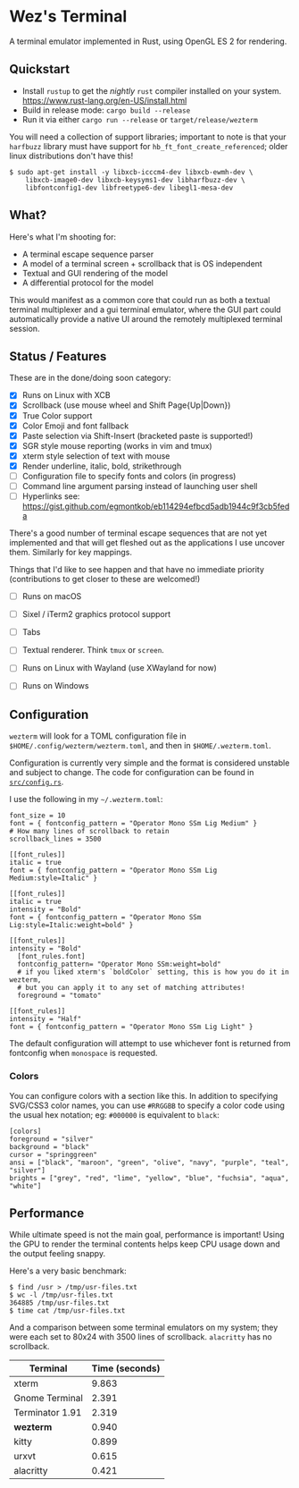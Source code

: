 # Wez's Terminal

A terminal emulator implemented in Rust, using OpenGL ES 2 for rendering.

## Quickstart

* Install `rustup` to get the *nightly* `rust` compiler installed on your system.
  https://www.rust-lang.org/en-US/install.html
* Build in release mode: `cargo build --release`
* Run it via either `cargo run --release` or `target/release/wezterm`

You will need a collection of support libraries; important to note is that
your `harfbuzz` library must have support for `hb_ft_font_create_referenced`;
older linux distributions don't have this!

```
$ sudo apt-get install -y libxcb-icccm4-dev libxcb-ewmh-dev \
    libxcb-image0-dev libxcb-keysyms1-dev libharfbuzz-dev \
    libfontconfig1-dev libfreetype6-dev libegl1-mesa-dev
```

## What?

Here's what I'm shooting for:

* A terminal escape sequence parser
* A model of a terminal screen + scrollback that is OS independent
* Textual and GUI rendering of the model
* A differential protocol for the model

This would manifest as a common core that could run as both a textual
terminal multiplexer and a gui terminal emulator, where the GUI part
could automatically provide a native UI around the remotely multiplexed
terminal session.

## Status / Features

These are in the done/doing soon category:

- [x] Runs on Linux with XCB
- [x] Scrollback (use mouse wheel and Shift Page{Up|Down})
- [x] True Color support
- [x] Color Emoji and font fallback
- [x] Paste selection via Shift-Insert (bracketed paste is supported!)
- [x] SGR style mouse reporting (works in vim and tmux)
- [x] xterm style selection of text with mouse
- [x] Render underline, italic, bold, strikethrough
- [ ] Configuration file to specify fonts and colors (in progress)
- [ ] Command line argument parsing instead of launching user shell
- [ ] Hyperlinks see: https://gist.github.com/egmontkob/eb114294efbcd5adb1944c9f3cb5feda

There's a good number of terminal escape sequences that are not yet implemented
and that will get fleshed out as the applications I use uncover them.
Similarly for key mappings.

Things that I'd like to see happen and that have no immediate priority
(contributions to get closer to these are welcomed!)

- [ ] Runs on macOS
- [ ] Sixel / iTerm2 graphics protocol support
- [ ] Tabs
- [ ] Textual renderer.  Think `tmux` or `screen`.
- [ ] Runs on Linux with Wayland (use XWayland for now)
- [ ] Runs on Windows


## Configuration

`wezterm` will look for a TOML configuration file in `$HOME/.config/wezterm/wezterm.toml`,
and then in `$HOME/.wezterm.toml`.

Configuration is currently very simple and the format is considered unstable and subject
to change.  The code for configuration can be found in [`src/config.rs`](src/config.rs).

I use the following in my `~/.wezterm.toml`:

```
font_size = 10
font = { fontconfig_pattern = "Operator Mono SSm Lig Medium" }
# How many lines of scrollback to retain
scrollback_lines = 3500

[[font_rules]]
italic = true
font = { fontconfig_pattern = "Operator Mono SSm Lig Medium:style=Italic" }

[[font_rules]]
italic = true
intensity = "Bold"
font = { fontconfig_pattern = "Operator Mono SSm Lig:style=Italic:weight=bold" }

[[font_rules]]
intensity = "Bold"
  [font_rules.font]
  fontconfig_pattern= "Operator Mono SSm:weight=bold"
  # if you liked xterm's `boldColor` setting, this is how you do it in wezterm,
  # but you can apply it to any set of matching attributes!
  foreground = "tomato"

[[font_rules]]
intensity = "Half"
font = { fontconfig_pattern = "Operator Mono SSm Lig Light" }
```

The default configuration will attempt to use whichever font is returned from
fontconfig when `monospace` is requested.

### Colors

You can configure colors with a section like this.  In addition to specifying
SVG/CSS3 color names, you can use `#RRGGBB` to specify a color code using the
usual hex notation; eg: `#000000` is equivalent to `black`:

```
[colors]
foreground = "silver"
background = "black"
cursor = "springgreen"
ansi = ["black", "maroon", "green", "olive", "navy", "purple", "teal", "silver"]
brights = ["grey", "red", "lime", "yellow", "blue", "fuchsia", "aqua", "white"]
```

## Performance

While ultimate speed is not the main goal, performance is important!
Using the GPU to render the terminal contents helps keep CPU usage down
and the output feeling snappy.

Here's a very basic benchmark:

```
$ find /usr > /tmp/usr-files.txt
$ wc -l /tmp/usr-files.txt
364885 /tmp/usr-files.txt
$ time cat /tmp/usr-files.txt
```

And a comparison between some terminal emulators on my system; they were each
set to 80x24 with 3500 lines of scrollback.  `alacritty` has no scrollback.

| Terminal        | Time (seconds) |
|-----------------|-------|
| xterm           | 9.863 |
| Gnome Terminal  | 2.391 |
| Terminator 1.91 | 2.319 |
| **wezterm**     | 0.940 |
| kitty           | 0.899 |
| urxvt           | 0.615 |
| alacritty       | 0.421 |
